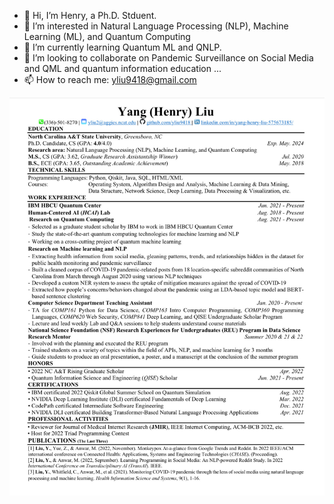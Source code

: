 - 👋 Hi, I’m Henry, a Ph.D. Stduent. 
- 👀 I’m interested in Natural Language Processing (NLP), Machine Learning (ML), and Quantum Computing
- 🌱 I’m currently learning Quantum ML and QNLP. 
- 💞️ I’m looking to collaborate on Pandemic Surveillance on Social Media and QML and quantum information education ...
- 📫 How to reach me: yliu9418@gmail.com

![Resume](https://github.com/yliu9418/yliu9418/blob/cd3c0d8f48360bebca63cfd84d254c8d74877724/Resume_YL.jpeg)

<!---
yliu9418/yliu9418 is a ✨ special ✨ repository because its `README.md` (this file) appears on your GitHub profile.
You can click the Preview link to take a look at your changes.
--->
